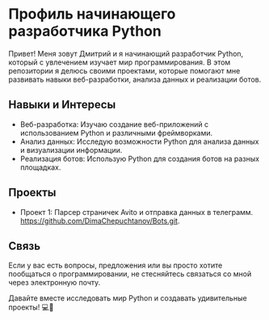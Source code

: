 # Профиль начинающего разработчика Python

Привет! Меня зовут Дмитрий и я начинающий разработчик Python, который с увлечением изучает мир программирования. В этом репозитории я делюсь своими проектами, которые помогают мне развивать навыки веб-разработки, анализа данных и реализации ботов.

## Навыки и Интересы

- Веб-разработка: Изучаю создание веб-приложений с использованием Python и различными фреймворками.
- Анализ данных: Исследую возможности Python для анализа данных и визуализации информации.
- Реализация ботов: Использую Python для создания ботов на разных площадках.

## Проекты

- Проект 1: Парсер страничек Avito и отправка данных в телеграмм. https://github.com/DimaChepuchtanov/Bots.git.


## Связь

Если у вас есть вопросы, предложения или вы просто хотите пообщаться о программировании, не стесняйтесь связаться со мной через электронную почту.

Давайте вместе исследовать мир Python и создавать удивительные проекты! 💻🚀
